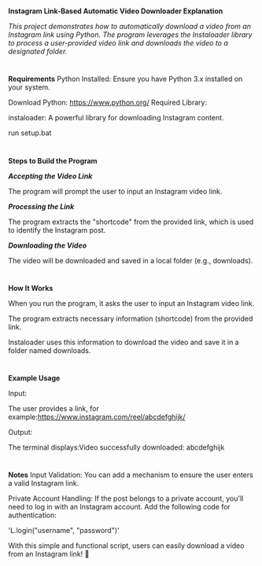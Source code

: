 #
__Instagram Link-Based Automatic Video Downloader Explanation__

*This project demonstrates how to automatically download a video from an Instagram link using Python. The program leverages the Instaloader library to process a user-provided video link and downloads the video to a designated folder.*
#
__Requirements__
Python Installed: Ensure you have Python 3.x installed on your system.

Download Python: https://www.python.org/
Required Library:

instaloader: A powerful library for downloading Instagram content.

run setup.bat
#
**Steps to Build the Program** 

**_Accepting the Video Link_**

The program will prompt the user to input an Instagram video link.

**_Processing the Link_**

The program extracts the "shortcode" from the provided link, which is used to identify the Instagram post.

**_Downloading the Video_**

The video will be downloaded and saved in a local folder (e.g., downloads).
#

__How It Works__

When you run the program, it asks the user to input an Instagram video link.

The program extracts necessary information (shortcode) from the provided link.

Instaloader uses this information to download the video and save it in a folder named downloads.
#

__Example Usage__

Input:

The user provides a link, for example:https://www.instagram.com/reel/abcdefghijk/

Output:

The terminal displays:Video successfully downloaded: abcdefghijk

#

__Notes__
Input Validation: You can add a mechanism to ensure the user enters a valid Instagram link.

Private Account Handling: If the post belongs to a private account, you'll need to log in with an Instagram account. Add the following code for authentication:

'L.login("username", "password")'

With this simple and functional script, users can easily download a video from an Instagram link! 🎉

#
